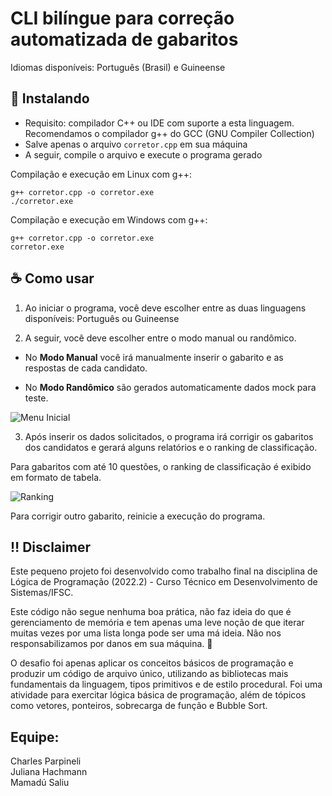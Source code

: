 # CLI bilíngue para correção automatizada de gabaritos

Idiomas disponíveis: Português (Brasil) e Guineense


## 🚀 Instalando

- Requisito: compilador C++ ou IDE com suporte a esta linguagem. Recomendamos o compilador g++ do GCC (GNU Compiler Collection)
- Salve apenas o arquivo `corretor.cpp` em sua máquina
- A seguir, compile o arquivo e execute o programa gerado

Compilação e execução em Linux com g++:

```
g++ corretor.cpp -o corretor.exe
./corretor.exe
```

Compilação e execução em Windows com g++:

```
g++ corretor.cpp -o corretor.exe
corretor.exe
```

## ☕ Como usar

1. Ao iniciar o programa, você deve escolher entre as duas linguagens disponíveis: Português ou Guineense

2. A seguir, você deve escolher entre o modo manual ou randômico.

  - No **Modo Manual** você irá manualmente inserir o gabarito e as respostas de cada candidato.

  - No **Modo Randômico** são gerados automaticamente dados mock para teste.

![Menu Inicial](https://github.com/juhachmann/correcao_gabaritos/blob/main/menu_inicial.png) 

3. Após inserir os dados solicitados, o programa irá corrigir os gabaritos dos candidatos e gerará alguns relatórios e o ranking de classificação.
  
Para gabaritos com até 10 questões, o ranking de classificação é exibido em formato de tabela.

 ![Ranking](https://github.com/juhachmann/correcao_gabaritos/blob/main/relatorio.png) 


Para corrigir outro gabarito, reinicie a execução do programa. 


## ‼️ Disclaimer

Este pequeno projeto foi desenvolvido como trabalho final na disciplina de Lógica de Programação (2022.2) - Curso Técnico em Desenvolvimento de Sistemas/IFSC. 

Este código não segue nenhuma boa prática, não faz ideia do que é gerenciamento de memória e tem apenas uma leve noção de que iterar muitas vezes por uma lista longa pode ser uma má ideia. Não nos responsabilizamos por danos em sua máquina. 🧯

O desafio foi apenas aplicar os conceitos básicos de programação e produzir um código de arquivo único, utilizando as bibliotecas mais fundamentais da linguagem, tipos primitivos e de estilo procedural. Foi uma atividade para exercitar lógica básica de programação, além de tópicos como vetores, ponteiros, sobrecarga de função e Bubble Sort. 


## Equipe: 
Charles Parpineli<br>
Juliana Hachmann<br>
Mamadú Saliu<br>

